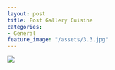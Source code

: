 ```yaml
---
layout: post
title: Post Gallery Cuisine
categories:
- General
feature_image: "/assets/3.3.jpg"
---
```


![](/assets/3.3.jpg)